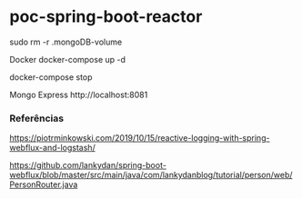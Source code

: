 # poc-spring-boot-reactor

sudo rm -r .mongoDB-volume

Docker
docker-compose up -d

docker-compose stop

Mongo Express
http://localhost:8081 

### Referências 
https://piotrminkowski.com/2019/10/15/reactive-logging-with-spring-webflux-and-logstash/

https://github.com/lankydan/spring-boot-webflux/blob/master/src/main/java/com/lankydanblog/tutorial/person/web/PersonRouter.java